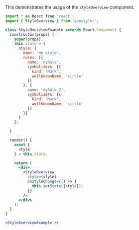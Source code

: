 <!--
 * Released under the BSD 2-Clause License
 *
 * Copyright © 2021-present, terrestris GmbH & Co. KG and GeoStyler contributors
 * All rights reserved.
 *
 * Redistribution and use in source and binary forms, with or without
 * modification, are permitted provided that the following conditions are met:
 *
 * * Redistributions of source code must retain the above copyright notice,
 *   this list of conditions and the following disclaimer.
 *
 * * Redistributions in binary form must reproduce the above copyright notice,
 *   this list of conditions and the following disclaimer in the documentation
 *   and/or other materials provided with the distribution.
 *
 * THIS SOFTWARE IS PROVIDED BY THE COPYRIGHT HOLDERS AND CONTRIBUTORS "AS IS"
 * AND ANY EXPRESS OR IMPLIED WARRANTIES, INCLUDING, BUT NOT LIMITED TO, THE
 * IMPLIED WARRANTIES OF MERCHANTABILITY AND FITNESS FOR A PARTICULAR PURPOSE
 * ARE DISCLAIMED. IN NO EVENT SHALL THE COPYRIGHT HOLDER OR CONTRIBUTORS BE
 * LIABLE FOR ANY DIRECT, INDIRECT, INCIDENTAL, SPECIAL, EXEMPLARY, OR
 * CONSEQUENTIAL DAMAGES (INCLUDING, BUT NOT LIMITED TO, PROCUREMENT OF
 * SUBSTITUTE GOODS OR SERVICES; LOSS OF USE, DATA, OR PROFITS; OR BUSINESS
 * INTERRUPTION) HOWEVER CAUSED AND ON ANY THEORY OF LIABILITY, WHETHER IN
 * CONTRACT, STRICT LIABILITY, OR TORT (INCLUDING NEGLIGENCE OR OTHERWISE)
 * ARISING IN ANY WAY OUT OF THE USE OF THIS SOFTWARE, EVEN IF ADVISED OF THE
 * POSSIBILITY OF SUCH DAMAGE.
 *
-->

This demonstrates the usage of the `StyleOverview` component.

```jsx
import * as React from 'react';
import { StyleOverview } from 'geostyler';

class StyleOverviewExample extends React.Component {
  constructor(props) {
    super(props);
    this.state = {
      style: {
        name: 'my style',
        rules: [{
          name: 'myRule',
          symbolizers: [{
            kind: 'Mark',
            wellKnownName: 'circle'
          }]
        }, {
          name: 'myRule 2',
          symbolizers: [{
            kind: 'Mark',
            wellKnownName: 'circle'
          }]
        }]
      }
    };

  }

  render() {
    const {
      style
    } = this.state;

    return (
      <div>
        <StyleOverview
          style={style}
          onStyleChange={() => {
            this.setState({style});
          }}
        />
      </div>
    );
  }
}

<StyleOverviewExample />
```
